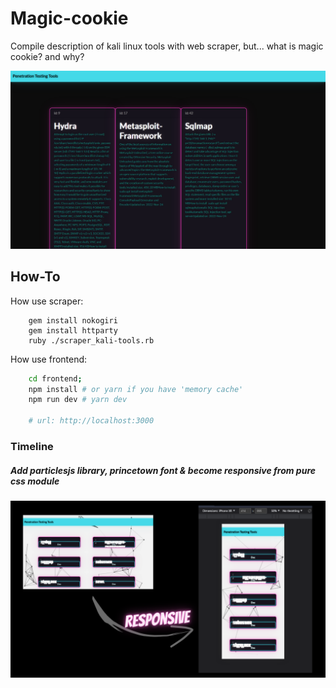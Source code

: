 # Magic-cookie
  Compile description of kali linux tools with web scraper, but... what is magic cookie? and why?

![alt image](docs/Initial_version.png)

## How-To
How use scraper:
```
	gem install nokogiri
	gem install httparty
	ruby ./scraper_kali-tools.rb
```

How use frontend:
```bash
	cd frontend;
	npm install # or yarn if you have 'memory cache'
	npm run dev # yarn dev

	# url: http://localhost:3000
```

### Timeline
##### Add particlesjs library, princetown font & become responsive from pure css module
![alt image](docs/responsive.png)
